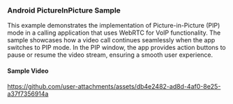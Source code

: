 ### Android PictureInPicture Sample

This example demonstrates the implementation of Picture-in-Picture (PIP) mode in a calling application that uses WebRTC for VoIP functionality. The sample showcases how a video call continues seamlessly when the app switches to PIP mode. In the PIP window, the app provides action buttons to pause or resume the video stream, ensuring a smooth user experience.

#### Sample Video

https://github.com/user-attachments/assets/db4e2482-ad8d-4af0-8e25-a37f7356914a

